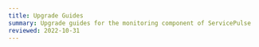 ```yaml
---
title: Upgrade Guides
summary: Upgrade guides for the monitoring component of ServicePulse
reviewed: 2022-10-31
---
```

